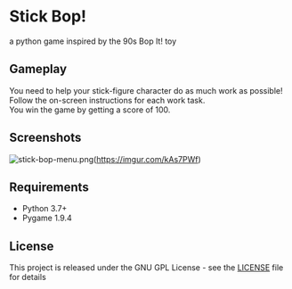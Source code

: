 # Stick Bop!
a python game inspired by the 90s Bop It! toy

## Gameplay
You need to help your stick-figure character do as much work as possible!  
Follow the on-screen instructions for each work task.  
You win the game by getting a score of 100.

## Screenshots
![stick-bop-menu.png](https://i.imgur.com/NB7x7E2.png)(https://imgur.com/kAs7PWf)

## Requirements
* Python 3.7+
* Pygame 1.9.4

## License
This project is released under the GNU GPL License - see the [LICENSE](LICENSE) file for details